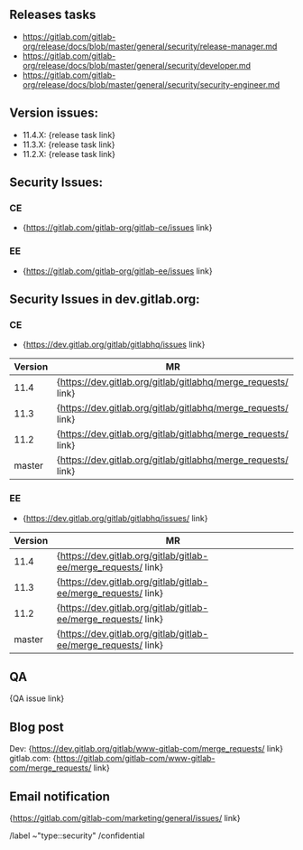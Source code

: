 <!--
# Read me first!

Set the title to: `Security Release: 11.4.X, 11.3.X, and 11.2.X`
-->

## Releases tasks

- https://gitlab.com/gitlab-org/release/docs/blob/master/general/security/release-manager.md
- https://gitlab.com/gitlab-org/release/docs/blob/master/general/security/developer.md
- https://gitlab.com/gitlab-org/release/docs/blob/master/general/security/security-engineer.md

## Version issues:

* 11.4.X: {release task link}
* 11.3.X: {release task link}
* 11.2.X: {release task link}

## Security Issues:

### CE

* {https://gitlab.com/gitlab-org/gitlab-ce/issues link}

### EE

* {https://gitlab.com/gitlab-org/gitlab-ee/issues link}

## Security Issues in dev.gitlab.org:

### CE

- {https://dev.gitlab.org/gitlab/gitlabhq/issues link}

| Version | MR |
|---------|----|
| 11.4 | {https://dev.gitlab.org/gitlab/gitlabhq/merge_requests/ link} |
| 11.3 | {https://dev.gitlab.org/gitlab/gitlabhq/merge_requests/ link} |
| 11.2 | {https://dev.gitlab.org/gitlab/gitlabhq/merge_requests/ link} |
| master | {https://dev.gitlab.org/gitlab/gitlabhq/merge_requests/ link} |



### EE

* {https://dev.gitlab.org/gitlab/gitlabhq/issues/ link}


| Version | MR |
|---------|----|
| 11.4| {https://dev.gitlab.org/gitlab/gitlab-ee/merge_requests/ link} |
| 11.3 | {https://dev.gitlab.org/gitlab/gitlab-ee/merge_requests/ link} |
| 11.2 | {https://dev.gitlab.org/gitlab/gitlab-ee/merge_requests/ link} |
| master | {https://dev.gitlab.org/gitlab/gitlab-ee/merge_requests/ link} |


## QA
{QA issue link}

## Blog post

Dev: {https://dev.gitlab.org/gitlab/www-gitlab-com/merge_requests/ link}<br/>
gitlab.com: {https://gitlab.com/gitlab-com/www-gitlab-com/merge_requests/ link}

## Email notification
{https://gitlab.com/gitlab-com/marketing/general/issues/ link}

/label ~"type::security"
/confidential
